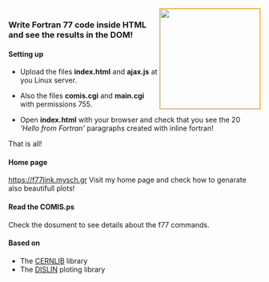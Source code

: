 <img src="https://github.com/yioryhos/f77html/blob/F77HTML/logo.png" style="width:200px;border:solid 1px orange;float:right"/>

### Write Fortran 77 code inside HTML and see the results in the DOM!

#### Setting up

- Upload the files <b>index.html</b> and <b>ajax.js</b> at you Linux server. 

- Also the files <b>comis.cgi</b> and <b>main.cgi</b> with permissions 755.

- Open <b>index.html</b> with your browser and check that you see the 20 <i>'Hello from Fortran'</i> paragraphs created with inline fortran!
  
That is all!

#### Home page
https://f77link.mysch.gr
Visit my home page and check how to genarate also beautifull plots!

#### Read the COMIS.ps
Check the dosument to see details about the f77 commands.

#### Based on
- The <a href='' target='_blank'>CERNLIB</a> library
- The <a href='' target='_blank'>DISLIN</a> ploting library
